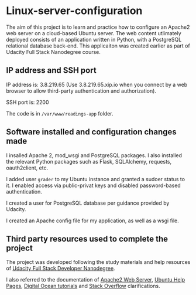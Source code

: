# Linux-server-configuration
The aim of this project is to learn and practice how to configure an Apache2 web server on a cloud-based Ubuntu server. The web content utlimately deployed consists of an application written in Python, with a PostgreSQL relational database back-end. This applicaiton was created earlier as part of Udacity Full Stack Nanodegree course.  

## IP address and SSH port
IP address is: 3.8.219.65 (Use 3.8.219.65.xip.io when you connect by a web browser to allow third-party authentication and authorization).

SSH port is: 2200

The code is in `/var/www/readings-app` folder. 

## Software installed and configuration changes made
I insalled Apache 2, mod_wsgi and PostgreSQL packages. I also installed the relevant Python packages such as Flask, SQLAlchemy, requests, oauth2client, etc. 

I added user `grader` to my Ubuntu instance and granted a sudoer status to it. I enabled access via public-privat keys and disabled password-based authentication. 

I created a user for PostgreSQL database per guidance provided by Udacity. 

I created an Apache config file for my application, as well as a wsgi file. 

## Third party resources used to complete the project
The project was developed following the study materials and help resources of [Udacity Full Stack Developer Nanodegree](https://www.udacity.com/course/full-stack-web-developer-nanodegree--nd004).

I also referred to the documentation of [Apache2 Web Server](https://httpd.apache.org/), [Ubuntu Help Pages](http://manpages.ubuntu.com/manpages/xenial/en/man5/sshd_config.5.html), [Digital Ocean tutorials](https://www.digitalocean.com/community/tutorials/) and [Stack Overflow](https://stackoverflow.com/) clarifications. 
